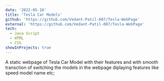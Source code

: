```yaml
---
date: '2022-05-18'
title: 'Tesla Car Models'
github: 'https://github.com/Vedant-Patil-007/Tesla-WebPage'
external: 'https://github.com/Vedant-Patil-007/Tesla-WebPage'
tech:
  - Java Script
  - HTML
  - CSS
showInProjects: true
---
```


A static webpage of Tesla Car Model with their features and with smooth transction of switching the models in the webpage diplaying features like speed model name etc;

